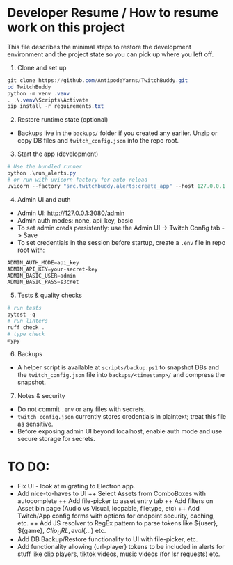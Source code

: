# Developer Resume / How to resume work on this project

This file describes the minimal steps to restore the development environment and the project state so you can pick up where you left off.

1) Clone and set up

```powershell
git clone https://github.com/AntipodeYarns/TwitchBuddy.git
cd TwitchBuddy
python -m venv .venv
. .\.venv\Scripts\Activate
pip install -r requirements.txt
```

2) Restore runtime state (optional)

- Backups live in the `backups/` folder if you created any earlier. Unzip or copy DB files and `twitch_config.json` into the repo root.

3) Start the app (development)

```powershell
# Use the bundled runner
python .\run_alerts.py
# or run with uvicorn factory for auto-reload
uvicorn --factory "src.twitchbuddy.alerts:create_app" --host 127.0.0.1 --port 3080 --reload
```

4) Admin UI and auth

- Admin UI: http://127.0.0.1:3080/admin
- Admin auth modes: none, api_key, basic
- To set admin creds persistently: use the Admin UI -> Twitch Config tab -> Save
- To set credentials in the session before startup, create a `.env` file in repo root with:

```powershell
ADMIN_AUTH_MODE=api_key
ADMIN_API_KEY=your-secret-key
ADMIN_BASIC_USER=admin
ADMIN_BASIC_PASS=s3cret
```

5) Tests & quality checks

```powershell
# run tests
pytest -q
# run linters
ruff check .
# type check
mypy
```

6) Backups

- A helper script is available at `scripts/backup.ps1` to snapshot DBs and the `twitch_config.json` file into `backups/<timestamp>/` and compress the snapshot.

7) Notes & security

- Do not commit `.env` or any files with secrets.
- `twitch_config.json` currently stores credentials in plaintext; treat this file as sensitive.
- Before exposing admin UI beyond localhost, enable auth mode and use secure storage for secrets.

# TO DO:
+ Fix UI - look at migrating to Electron app.
+ Add nice-to-haves to UI
    ++ Select Assets from ComboBoxes with autocomplete
    ++ Add file-picker to asset entry tab
    ++ Add filters on Asset bin page (Audio vs Visual, loopable, filetype, etc)
    ++ Add Twitch/App config forms with options for endpoint security, caching, etc.
    ++ Add JS resolver to RegEx pattern to parse tokens like ${user}, ${game}, ${Clip_URL}, eval${...} etc.
+ Add DB Backup/Restore functionality to UI with file-picker, etc.
+ Add functionality allowing {url-player} tokens to be included in alerts for stuff like clip players, tiktok videos, music videos (for !sr requests) etc.
